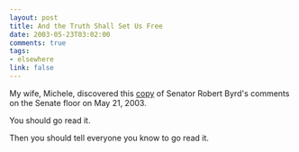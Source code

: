 ```yaml
--- 
layout: post
title: And the Truth Shall Set Us Free
date: 2003-05-23T03:02:00
comments: true
tags:
- elsewhere
link: false
---
```

My wife, Michele, discovered this <a href="http://alternet.org/story.html?StoryID=15989" target="_blank">copy</a> of Senator Robert Byrd's comments on the Senate floor on May 21, 2003.

You should go read it.

Then you should tell everyone you know to go read it.
